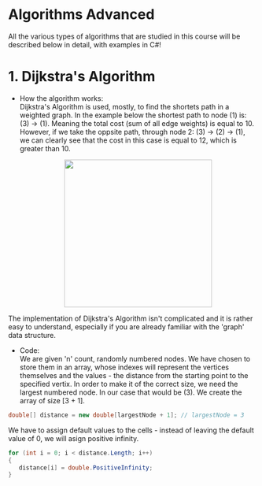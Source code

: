 # Algorithms Advanced
All the various types of algorithms that are studied in this course will be described below in detail, with examples in C#!

# 1. Dijkstra's Algorithm

- How the algorithm works:   
   Dijkstra's Algorithm is used, mostly, to find the shortets path in a weighted graph. In the example below the shortest path to node (1) is: 
(3) -> (1). Meaning the total cost (sum of all edge weights) is equal to 10. However, if we take the oppsite path, through node 2: (3) -> (2) -> (1), we can clearly see that the cost in this case is equal to 12, which is greater than 10.

  <p align="center">
     <img width="300" height="300" src="https://github.com/deyordanov/Softuni-Exercises/assets/122925849/151a170d-705f-4e6f-bfba-91178ec1f52e"/>
   </p>  

The implementation of Dijkstra's Algorithm isn't complicated and it is rather easy to understand, especially if you are already familiar with the 'graph' data structure.

- Code:   
We are given 'n' count, randomly numbered nodes. We have chosen to store them in an array, whose indexes will represent the vertices themselves and the values - the distance from the starting point to the specified vertix. In order to make it of the correct size, we need the largest numbered node.
In our case that would be (3). We create the array of size [3 + 1].

```C#
double[] distance = new double[largestNode + 1]; // largestNode = 3
```

We have to assign default values to the cells - instead of leaving the default value of 0, we will asign positive infinity.

```C#
for (int i = 0; i < distance.Length; i++)
{
   distance[i] = double.PositiveInfinity;
}
```
